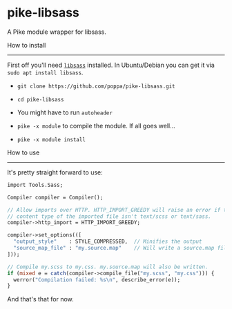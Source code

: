 # pike-libsass
A Pike module wrapper for libsass.

How to install
_______________

First off you'll need [`libsass`](http://sass-lang.com/libsass) installed.
In Ubuntu/Debian you can get it via `sudo apt install libsass`.

* `git clone https://github.com/poppa/pike-libsass.git`

* `cd pike-libsass`

* You might have to run `autoheader`

* `pike -x module` to compile the module. If all goes well...

* `pike -x module install`


How to use
__________

It's pretty straight forward to use:

```pike
import Tools.Sass;

Compiler compiler = Compiler();

// Allow imports over HTTP. HTTP_IMPORT_GREEDY will raise an error if the
// content type of the imported file isn't text/scss or text/sass.
compiler->http_import = HTTP_IMPORT_GREEDY;

compiler->set_options(([
  "output_style"    : STYLE_COMPRESSED,  // Minifies the output
  "source_map_file" : "my.source.map"    // Will write a source.map file
]));

// Compile my.scss to my.css. my.source.map will also be written.
if (mixed e = catch(compiler->compile_file("my.scss", "my.css"))) {
  werror("Compilation failed: %s\n", describe_error(e));
}
```

And that's that for now.
